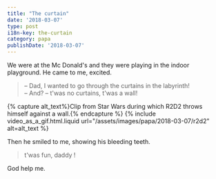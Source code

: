 ```yaml
---
title: "The curtain"
date: '2018-03-07'
type: post
i18n-key: the-curtain
category: papa
publishDate: '2018-03-07'
---
```


We were at the Mc Donald's and they were playing in the indoor playground. He came to me, excited.

<!-- more -->

> – Dad, I wanted to go through the curtains in the labyrinth!  
> – And?
> – t'was no curtains, t'was a wall!

{% capture alt_text%}Clip from Star Wars during which R2D2 throws himself against a wall.{% endcapture %}
{% include video_as_a_gif.html.liquid
url="/assets/images/papa/2018-03-07/r2d2"
alt=alt_text
%}

Then he smiled to me, showing his bleeding teeth.

> t'was fun, daddy !

God help me.

